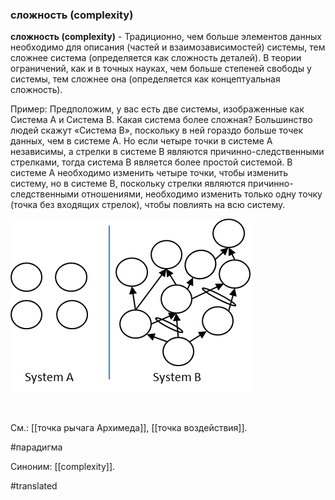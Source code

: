 ### сложность (complexity)

**сложность (complexity)** - Традиционно, чем больше элементов данных необходимо для описания (частей и взаимозависимостей) системы, тем сложнее система (определяется как сложность деталей). В теории ограничений, как и в точных науках, чем больше степеней свободы у системы, тем сложнее она (определяется как концептуальная сложность).

Пример: Предположим, у вас есть две системы, изображенные как Система A и Система B. Какая система более сложная? Большинство людей скажут «Система B», поскольку в ней гораздо больше точек данных, чем в системе A. Но если четыре точки в системе A независимы, а стрелки в системе B являются причинно-следственными стрелками, тогда система B является более простой системой. В системе A необходимо изменить четыре точки, чтобы изменить систему, но в системе B, поскольку стрелки являются причинно-следственными отношениями, необходимо изменить только одну точку (точка без входящих стрелок), чтобы повлиять на всю систему.

![](images/image80.png)

 

См.: [[точка рычага Архимеда]], [[точка воздействия]].

#парадигма

Синоним: [[complexity]].

#translated
